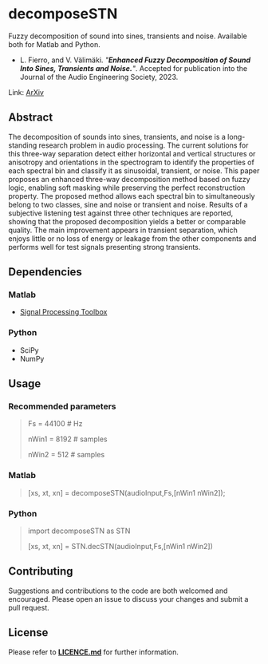 # decomposeSTN
Fuzzy decomposition of sound into sines, transients and noise. Available both for Matlab and Python.

* L. Fierro, and V. Välimäki. _"**Enhanced Fuzzy Decomposition of Sound Into Sines, Transients and Noise.**"_.  Accepted for publication into the Journal of the Audio Engineering Society, 2023.

Link: [ArXiv](https://arxiv.org/abs/2210.14041)

## Abstract

The decomposition of sounds into sines, transients, and noise is a long-standing research problem in audio processing. The current solutions for this three-way separation detect either horizontal and vertical structures or anisotropy and orientations in the spectrogram to identify the properties of each spectral bin and classify it as sinusoidal, transient, or noise. This paper proposes an enhanced three-way decomposition method based on fuzzy logic, enabling soft masking while preserving the perfect reconstruction property. The proposed method allows each spectral bin to simultaneously belong to two classes, sine and noise or transient and noise. Results of a subjective listening test against three other techniques are reported, showing that the proposed decomposition yields a better or comparable quality. The main improvement appears in transient separation, which enjoys little or no loss of energy or leakage from the other components and performs well for test signals presenting strong transients.

## Dependencies

### Matlab
* [Signal Processing Toolbox](https://www.mathworks.com/products/signal.html)

### Python
* SciPy
* NumPy

## Usage
### Recommended parameters

> Fs = 44100 # Hz
> 
> nWin1 = 8192 # samples 
> 
> nWin2 = 512 # samples

### Matlab
> [xs, xt, xn] = decomposeSTN(audioInput,Fs,[nWin1 nWin2]);

### Python
> import decomposeSTN as STN
>
> [xs, xt, xn] = STN.decSTN(audioInput,Fs,[nWin1 nWin2])

## Contributing
Suggestions and contributions to the code are both welcomed and encouraged. Please open an issue to discuss your changes and submit a pull request.

## License
Please refer to [**LICENCE.md**](LICENSE.md) for further information.
